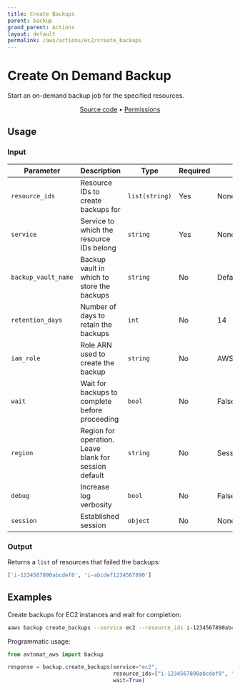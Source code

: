```yaml
---
title: Create Backups
parent: backup
grand_parent: Actions
layout: default
permalink: /aws/actions/ec2/create_backups
---
```


# Create On Demand Backup

Start an on-demand backup job for the specified resources.<br/>

<p align="center">
   <a href="https://github.com/avtomat-hub/avtomat-aws/tree/main/avtomat_aws/backup/create_backups.py">Source code</a> •
   <a href="/aws/permissions/backup/create_backups">Permissions</a>
</p>

## Usage

### Input

| Parameter           | Description                                           | Type           | Required | Default Value               |
|---------------------|-------------------------------------------------------|----------------|----------|-----------------------------|
| `resource_ids`      | Resource IDs to create backups for                    | `list(string)` | Yes      | None                        |
| `service`           | Service to which the resource IDs belong              | `string`       | Yes      | None                        |
| `backup_vault_name` | Backup vault in which to store the backups            | `string`       | No       | Default                     |
| `retention_days`    | Number of days to retain the backups                  | `int`          | No       | 14                          |
| `iam_role`          | Role ARN used to create the backup                    | `string`       | No       | AWSBackupDefaultServiceRole |
| `wait`              | Wait for backups to complete before proceeding        | `bool`         | No       | False                       |
| `region`            | Region for operation. Leave blank for session default | `string`       | No       | Session Default             |
| `debug`             | Increase log verbosity                                | `bool`         | No       | False                       |
| `session`           | Established session                                   | `object`       | No       | None                        |                           

### Output

Returns a `list` of resources that failed the backups:

```python
['i-1234567890abcdef0', 'i-abcdef1234567890']
```

## Examples

Create backups for EC2 instances and wait for completion:

```bash
aaws backup create_backups --service ec2 --resource_ids i-1234567890abcdef0 i-abcdef1234567890 --wait
```

Programmatic usage:

```python
from avtomat_aws import backup

response = backup.create_backups(service="ec2",
                                 resource_ids=["i-1234567890abcdef0", "i-abcdef1234567890"],
                                 wait=True)
```

